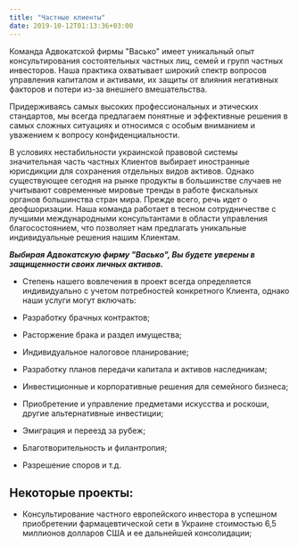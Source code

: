 ```yaml
---
title: "Частные клиенты"
date: 2019-10-12T01:13:36+03:00
---
```


Команда Адвокатской фирмы "Васько" имеет уникальный опыт консультирования состоятельных частных лиц, семей и групп частных инвесторов. Наша практика охватывает широкий спектр вопросов управления капиталом и активами, их защиты от влияния негативных факторов и потери из-за внешнего вмешательства.

Придерживаясь самых высоких профессиональных и этических стандартов, мы всегда предлагаем понятные и эффективные решения в самых сложных ситуациях и относимся с особым вниманием и уважением к вопросу конфиденциальности.

В условиях нестабильности украинской правовой системы значительная часть частных Клиентов выбирает иностранные юрисдикции для сохранения отдельных видов активов. Однако существующее сегодня на рынке продукты в большинстве случаев не учитывают современные мировые тренды в работе фискальных органов большинства стран мира. Прежде всего, речь идет о деофшоризации. Наша команда работает в тесном сотрудничестве с лучшими международными консультантами в области управления благосостоянием, что позволяет нам предлагать уникальные индивидуальные решения нашим Клиентам.

***Выбирая Адвокатскую фирму "Васько", Вы будете уверены в защищенности своих личных активов.***

- Степень нашего вовлечения в проект всегда определяется индивидуально с учетом потребностей конкретного Клиента, однако наши услуги могут включать:

- Разработку брачных контрактов;

- Расторжение брака и раздел имущества;

- Индивидуальное налоговое планирование;

- Разработку планов передачи капитала и активов наследникам;

- Инвестиционные и корпоративные решения для семейного бизнеса;

- Приобретение и управление предметами искусства и роскоши, другие альтернативные инвестиции;

- Эмиграция и переезд за рубеж;

- Благотворительность и филантропия;

- Разрешение споров и т.д.

## Некоторые проекты:

- Консультирование частного европейского инвестора в успешном приобретении фармацевтической сети в Украине стоимостью 6,5 миллионов долларов США и ее дальнейшей консолидации;